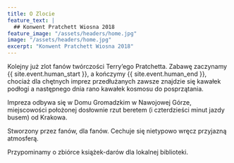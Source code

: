 ```yaml
---
title: O Zlocie
feature_text: |
  ## Konwent Pratchett Wiosna 2018
feature_image: "/assets/headers/home.jpg"
image: "/assets/headers/home.jpg"
excerpt: "Konwent Pratchett Wiosna 2018"
---
```


Kolejny już zlot fanów twórczości Terry’ego Pratchetta. Zabawę zaczynamy {{ site.event.human_start }}, a kończymy {{ site.event.human_end }}, chociaż dla chętnych imprez przedłużanych zawsze znajdzie się kawałek podłogi a następnego dnia rano kawałek kosmosu do posprzątania.

Impreza odbywa się w Domu Gromadzkim w Nawojowej Górze, miejscowości położonej dosłownie rzut beretem (i czterdzieści minut jazdy busem) od Krakowa.

Stworzony przez fanów, dla fanów. Cechuje się nietypowo wręcz przyjazną atmosferą.

Przypominamy o zbiórce książek-darów dla lokalnej biblioteki.